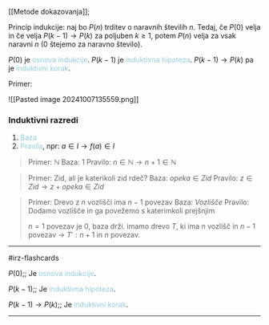 [[Metode dokazovanja]];

Princip indukcije:
	naj bo $P(n)$ trditev o naravnih številih $n$. Tedaj, če $P(0)$ velja in če velja $P(k-1) \rightarrow P(k)$ za poljuben $k \geq 1$, potem $P(n)$ velja za vsak naravni $n$ (0 štejemo za naravno število).

$P(0)$ je <font color="#92cddc">osnova indukcije</font>.
$P(k-1)$ je <font color="#92cddc">induktivna hipoteza</font>.
$P(k-1) \rightarrow P(k)$ pa je <font color="#92cddc">induktivni korak</font>.

Primer:

![[Pasted image 20241007135559.png]]

### Induktivni razredi
1. <font color="#92cddc">Baza</font>
2. <font color="#92cddc">Pravila</font>, npr: $a\in I \rightarrow f(a) \in I$

> Primer: $\mathbb{N}$
	Baza: 1
	Pravilo: $n\in \mathbb{N} \rightarrow n+1 \in \mathbb{N}$ 

> Primer: Zid, ali je katerikoli zid rdeč?
> Baza: $opeka \in Zid$
> Pravilo: $z\in Zid \rightarrow z + opeka \in Zid$

> Primer: Drevo z $n$ vozlišči ima $n - 1$ povezav
> Baza: $Vozlišče$
> Pravilo: Dodamo vozlišče in ga povežemo s katerimkoli prejšnjim
> 
> $n = 1$ povezav je $0$, baza drži.
> imamo drevo $T$, ki ima $n$ vozlišč in $n-1$ povezav $\rightarrow$ $T': n + 1$ in $n$ povezav.  

---

#irz-flashcards 

$P(0)$;; Je <font color="#92cddc">osnova indukcije</font>.
<!--SR:!2024-10-17,3,250-->
$P(k-1)$;; Je <font color="#92cddc">induktivna hipoteza</font>.
<!--SR:!2024-10-17,3,250-->
$P(k-1) \rightarrow P(k)$;; Je <font color="#92cddc">induktivni korak</font>.
<!--SR:!2024-10-16,4,270-->

---
